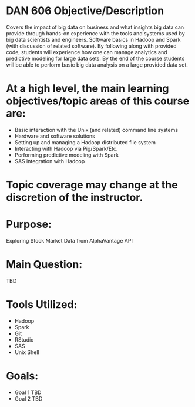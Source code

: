 # DAN 606 Objective/Description 
Covers the impact of big data on business and what insights big data can provide through hands-on experience with the tools and systems used by big data scientists and engineers. Software basics in Hadoop and Spark (with discussion of related software). By following along with provided code, students will experience how one can manage analytics and predictive modeling for large data sets. By the end of the course students will be able to perform basic big data analysis on a large provided data set.
 
# At a high level, the main learning objectives/topic areas of this course are:
 - Basic interaction with the Unix (and related) command line systems
 - Hardware and software solutions
 - Setting up and managing a Hadoop distributed file system
 - Interacting with Hadoop via Pig/Spark/Etc.
 - Performing predictive modeling with Spark
 - SAS integration with Hadoop
 
# Topic coverage may change at the discretion of the instructor.

# Purpose: 
Exploring Stock Market Data from AlphaVantage API

# Main Question:
TBD

# Tools Utilized:
 - Hadoop
 - Spark
 - Git
 - RStudio
 - SAS
 - Unix Shell
 
# Goals:
 - Goal 1 TBD
 - Goal 2 TBD
 
#